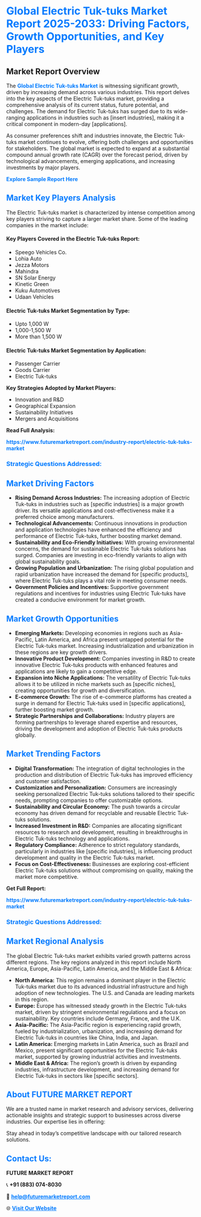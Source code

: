 <h1 style="color: #007BFF;">Global Electric Tuk-tuks Market Report 2025-2033: Driving Factors, Growth Opportunities, and Key Players</h1>

<section id="overview">
<h2>Market Report Overview</h2>
<p>The <a href="https://www.futuremarketreport.com/industry-report/electric-tuk-tuks-market" style="color: #007BFF; text-decoration: none;"><strong>Global Electric Tuk-tuks Market</strong></a> is witnessing significant growth, driven by increasing demand across various industries. This report delves into the key aspects of the Electric Tuk-tuks market, providing a comprehensive analysis of its current status, future potential, and challenges. The demand for Electric Tuk-tuks has surged due to its wide-ranging applications in industries such as [insert industries], making it a critical component in modern-day [applications].</p>
<p>As consumer preferences shift and industries innovate, the Electric Tuk-tuks market continues to evolve, offering both challenges and opportunities for stakeholders. The global market is expected to expand at a substantial compound annual growth rate (CAGR) over the forecast period, driven by technological advancements, emerging applications, and increasing investments by major players.</p>
</section>

<section id="overview">
<p><a href="https://www.futuremarketreport.com/request-sample/reportId=126816" style="color: #007BFF; text-decoration: none;"><strong>Explore Sample Report Here</strong></a></p>
</section>

<section id="key-players">
<h2 style="color: #007BFF;">Market Key Players Analysis</h2>
<p>The Electric Tuk-tuks market is characterized by intense competition among key players striving to capture a larger market share. Some of the leading companies in the market include:</p>
<h4>Key Players Covered in the Electric Tuk-tuks Report:</h4>
<ul><li>Speego Vehicles Co.</li><li>Lohia Auto</li><li>Jezza Motors</li><li>Mahindra</li><li>SN Solar Energy</li><li>Kinetic Green</li><li>Kuku Automotives</li><li>Udaan Vehicles</li></ul>
<h4>Electric Tuk-tuks Market Segmentation by Type:</h4>
<ul><li>Upto 1,000 W</li><li>1,000-1,500 W</li><li>More than 1,500 W</li></ul>

<h4>Electric Tuk-tuks Market Segmentation by Application:</h4>
<ul><li>Passenger Carrier</li><li>Goods Carrier</li><li>Electric Tuk-tuks</li></ul>
<p><strong>Key Strategies Adopted by Market Players:</strong></p>
<ul>
<li>Innovation and R&D</li>
<li>Geographical Expansion</li>
<li>Sustainability Initiatives</li>
<li>Mergers and Acquisitions</li>
</ul>
</section>

<section>
<p><strong>Read Full Analysis: </strong></p><a href="https://www.futuremarketreport.com/industry-report/electric-tuk-tuks-market" style="color: #007BFF; text-decoration: none;"><strong>https://www.futuremarketreport.com/industry-report/electric-tuk-tuks-market</strong></a>
<h3 style="color: #007BFF;">Strategic Questions Addressed:</h3>
</section>

<section id="driving-factors">
<h2 style="color: #007BFF;">Market Driving Factors</h2>
<ul>
<li><strong>Rising Demand Across Industries:</strong> The increasing adoption of Electric Tuk-tuks in industries such as [specific industries] is a major growth driver. Its versatile applications and cost-effectiveness make it a preferred choice among manufacturers.</li>
<li><strong>Technological Advancements:</strong> Continuous innovations in production and application technologies have enhanced the efficiency and performance of Electric Tuk-tuks, further boosting market demand.</li>
<li><strong>Sustainability and Eco-Friendly Initiatives:</strong> With growing environmental concerns, the demand for sustainable Electric Tuk-tuks solutions has surged. Companies are investing in eco-friendly variants to align with global sustainability goals.</li>
<li><strong>Growing Population and Urbanization:</strong> The rising global population and rapid urbanization have increased the demand for [specific products], where Electric Tuk-tuks plays a vital role in meeting consumer needs.</li>
<li><strong>Government Policies and Incentives:</strong> Supportive government regulations and incentives for industries using Electric Tuk-tuks have created a conducive environment for market growth.</li>
</ul>
</section>

<section id="growth-opportunities">
<h2 style="color: #007BFF;">Market Growth Opportunities</h2>
<ul>
<li><strong>Emerging Markets:</strong> Developing economies in regions such as Asia-Pacific, Latin America, and Africa present untapped potential for the Electric Tuk-tuks market. Increasing industrialization and urbanization in these regions are key growth drivers.</li>
<li><strong>Innovative Product Development:</strong> Companies investing in R&D to create innovative Electric Tuk-tuks products with enhanced features and applications are likely to gain a competitive edge.</li>
<li><strong>Expansion into Niche Applications:</strong> The versatility of Electric Tuk-tuks allows it to be utilized in niche markets such as [specific niches], creating opportunities for growth and diversification.</li>
<li><strong>E-commerce Growth:</strong> The rise of e-commerce platforms has created a surge in demand for Electric Tuk-tuks used in [specific applications], further boosting market growth.</li>
<li><strong>Strategic Partnerships and Collaborations:</strong> Industry players are forming partnerships to leverage shared expertise and resources, driving the development and adoption of Electric Tuk-tuks products globally.</li>
</ul>
</section>

<section id="trending-factors">
<h2 style="color: #007BFF;">Market Trending Factors</h2>
<ul>
<li><strong>Digital Transformation:</strong> The integration of digital technologies in the production and distribution of Electric Tuk-tuks has improved efficiency and customer satisfaction.</li>
<li><strong>Customization and Personalization:</strong> Consumers are increasingly seeking personalized Electric Tuk-tuks solutions tailored to their specific needs, prompting companies to offer customizable options.</li>
<li><strong>Sustainability and Circular Economy:</strong> The push towards a circular economy has driven demand for recyclable and reusable Electric Tuk-tuks solutions.</li>
<li><strong>Increased Investment in R&D:</strong> Companies are allocating significant resources to research and development, resulting in breakthroughs in Electric Tuk-tuks technology and applications.</li>
<li><strong>Regulatory Compliance:</strong> Adherence to strict regulatory standards, particularly in industries like [specific industries], is influencing product development and quality in the Electric Tuk-tuks market.</li>
<li><strong>Focus on Cost-Effectiveness:</strong> Businesses are exploring cost-efficient Electric Tuk-tuks solutions without compromising on quality, making the market more competitive.</li>
</ul>
</section>

<section>
<p><strong>Get Full Report: </strong></p><a href="https://www.futuremarketreport.com/industry-report/electric-tuk-tuks-market" style="color: #007BFF; text-decoration: none;"><strong>https://www.futuremarketreport.com/industry-report/electric-tuk-tuks-market</strong></a>
<h3 style="color: #007BFF;">Strategic Questions Addressed:</h3>
</section>


<section id="regional-analysis">
<h2 style="color: #007BFF;">Market Regional Analysis</h2>
<p>The global Electric Tuk-tuks market exhibits varied growth patterns across different regions. The key regions analyzed in this report include North America, Europe, Asia-Pacific, Latin America, and the Middle East & Africa:</p>
<ul>
<li><strong>North America:</strong> This region remains a dominant player in the Electric Tuk-tuks market due to its advanced industrial infrastructure and high adoption of new technologies. The U.S. and Canada are leading markets in this region.</li>
<li><strong>Europe:</strong> Europe has witnessed steady growth in the Electric Tuk-tuks market, driven by stringent environmental regulations and a focus on sustainability. Key countries include Germany, France, and the U.K.</li>
<li><strong>Asia-Pacific:</strong> The Asia-Pacific region is experiencing rapid growth, fueled by industrialization, urbanization, and increasing demand for Electric Tuk-tuks in countries like China, India, and Japan.</li>
<li><strong>Latin America:</strong> Emerging markets in Latin America, such as Brazil and Mexico, present significant opportunities for the Electric Tuk-tuks market, supported by growing industrial activities and investments.</li>
<li><strong>Middle East & Africa:</strong> The region’s growth is driven by expanding industries, infrastructure development, and increasing demand for Electric Tuk-tuks in sectors like [specific sectors].</li>
</ul>
</section>

<footer>
<h2 style="color: #007BFF;">About FUTURE MARKET REPORT</h2>
<p>We are a trusted name in market research and advisory services, delivering actionable insights and strategic support to businesses across diverse industries. Our expertise lies in offering:</p>

<p>Stay ahead in today’s competitive landscape with our tailored research solutions.</p>

<h2 style="color: #007BFF;">Contact Us:</h2>
<p><strong>FUTURE MARKET REPORT</strong></p>
<p>📞 <strong>+91 (883) 074-8030</strong></p>
<p>📧 <strong><a href="mailto:help@futuremarketreport.com" style="color: #007BFF;">help@futuremarketreport.com</a></strong></p>
<p>🌐 <strong><a href="https://www.futuremarketreport.com/" style="color: #007BFF;">Visit Our Website</a></strong></p>
</footer>